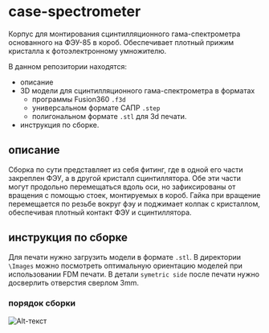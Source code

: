 # case-spectrometer
Корпус для монтирования сцинтилляционного гама-спектрометра основанного на ФЭУ-85 в короб. Обеспечивает плотный прижим кристалла к фотоэлектронному умножителю.

В данном репозитории находятся:
- описание 
- 3D модели для сцинтилляционного гама-спектрометра в форматах
  - программы Fusion360 ```.f3d```
  - универсальном формате САПР ```.step```
  - полигональном формате ```.stl``` для 3d печати.
- инструкция по сборке.

## описание

Сборка по сути представляет из себя фитинг, где в одной его части закреплен ФЭУ, а в другой кристалл сцинтиллятора. Обе эти части могут продольно перемещаться вдоль оси, но зафиксированы от вращения с помощью стоек, монтируемых в короб. Гайка при вращение перемещается по резьбе вокруг фэу и поджимает колпак с кристаллом, обеспечивая плотный контакт ФЭУ и сцинтиллятора.

## инструкция по сборке

Для печати нужно загрузить модели в формате ```.stl```. В директории ```\Images``` можно посмотреть оптимальную ориентацию моделей при использовании FDM печати.
В детали ```symetric side``` после печати нужно досверлить отверстия сверлом 3mm.

### порядок сборки
![Alt-текст](ссылка "Сборка в разрезе")
